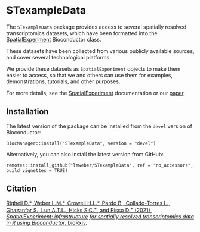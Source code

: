 # STexampleData

The `STexampleData` package provides access to several spatially resolved transcriptomics datasets, which have been formatted into the [SpatialExperiment](https://bioconductor.org/packages/SpatialExperiment) Bioconductor class.

These datasets have been collected from various publicly available sources, and cover several technological platforms.

We provide these datasets as `SpatialExperiment` objects to make them easier to access, so that we and others can use them for examples, demonstrations, tutorials, and other purposes.

For more details, see the [SpatialExperiment](https://bioconductor.org/packages/SpatialExperiment) documentation or our [paper](https://www.biorxiv.org/content/10.1101/2021.01.27.428431v1).


## Installation

The latest version of the package can be installed from the `devel` version of Bioconductor:

```
BiocManager::install("STexampleData", version = "devel")
```

Alternatively, you can also install the latest version from GitHub:

```
remotes::install_github("lmweber/STexampleData", ref = "no_accessors", build_vignettes = TRUE)
```


## Citation

[Righell D.\*, Weber L.M.\*, Crowell H.L.\*, Pardo B., Collado-Torres L., Ghazanfar S., Lun A.T.L., Hicks S.C.<sup>+</sup>, and Risso D.<sup>+</sup> (2021), *SpatialExperiment: infrastructure for spatially resolved transcriptomics data in R using Bioconductor*, bioRxiv](https://www.biorxiv.org/content/10.1101/2021.01.27.428431v1).

